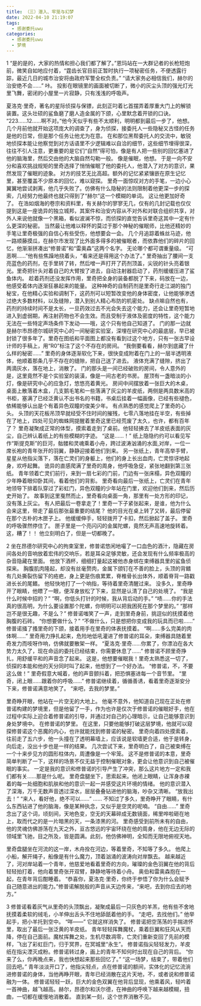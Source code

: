 ```yaml
---
title: （三）潜入、牢笼与幻梦
date: 2022-04-10 21:19:07
tags:
  - 感谢委托uwu
categories:
  - 感谢委托uwu
  - 梦境
---
```

1
“是的是的，大家的热情和担心我们都了解了。”恩玛站在一大群记者的长枪短炮前，微笑自如地应付着，“霆齿长官目前正暂时执行一项秘密任务，不便透露行踪，最近几日的城市治安将由政府军警全权负责。”
“请大家务必相信我们，赫尔的治安绝不会……”
咔。
投影在眼镜里的画面被切断了，微小的灰尘头顶的强光灯光里飞舞，密闭的小屋里一片寂静，只有浅浅的呼吸声。
<!-- more -->
夏洛克·里奇，著名的星际侦探与保镖，此刻正叼着匕首摆弄着厚重大门上的解锁装置。这头壮硕的鲨鱼磨了磨人造金属的下颌，心里默念着开锁的口诀。
“223……12……啊不对。”他今天似乎有些不太顺利，明明都到最后一步了，他想。
几个月前他就开始这项庞大的调查了，身为侦探，接委托人一些隐秘又古怪的任务是他的日常，但是那个任务让他尤为在意。
在和那位黑帮委托人的交流中，敏锐地侦探本能让他察觉到对方话语里不少逻辑难以自洽的细节，这些细节埋得很深，往往不引人注意，更重要的是它们“自然”得可怕，像是有人把一些别的回忆塞进了他的脑海里，然后交由他的大脑自然勾勒一般。
像是催眠，他想。
于是一向不安分和喜欢挑战规矩的里奇选择了悄悄催眠了他的委托人，他潜入了对方的意识，果然发现了催眠的迹象。
对方的技艺无比高超。额外的记忆紧紧镶嵌在原生记忆里，甚至覆盖不少原本的回忆，难以窥探。
里奇一面惊叹对方的手笔，一边小心翼翼地尝试剥离，他几乎失败了。仿佛有什么隐秘的法则限制着他更深一步的探索，几经努力他最终也就只得到了“赫尔”这一个模糊的单词。
这让他更加好奇了。
在浩如烟海的卷宗和资料里，有关赫尔的寥寥无几，仅有的几封记载也仅仅提到这是一座诡异的独立城邦，其案件和治安内容从不对外和对联合组织共享，对外人来说他就像一个黑箱，看似波澜不惊，而侦探的直觉告诉里奇这其中一定有什么更深的秘密。
当然最让他难以释怀的莫过于那个神秘的催眠师，比他还精妙的手笔让里奇极强的自信心有些受伤，他想要会一会。
几个月追踪着蛛丝马迹，他一路顺藤摸瓜，在赫尔市发现了比外面多得多的被催眠者，而依靠他们的碎片的回忆，他渐渐拼凑出“修普诺”和“雷奥森”这两个名字。
无论哪个都可谓重量级。
“可恶啊……”他有些焦躁地挠着头，“看来还是得用这个办法了。”
里奇抽出了腰间一支亮蓝色的药剂，在手里转了转，然后噌一声打开了药剂顶盖，尖锐的针头亮着银光。里奇把针头对着自己的大臂按了进去，自动注射器启动了，药剂缓缓压进了鲨鱼体内。
趁着药剂还没发挥作用，里奇把全身的装备都脱了下来，码放在一边，他感受着体内逐渐狂暴起来的能量。
这种神奇的自制药剂是里奇行走江湖的独门秘宝，在他精心实验和调制下，这药剂可以短暂改变他的身体密度，让他能够渗透过绝大多数材料，以及缝隙，潜入到别人精心布防的机密处。
缺点嘛自然也有，药剂的持续时间不是太长，一旦药效过去不光会失去这个能力，还会让里奇短暂地进入到虚弱期，再注射药物也不会生效。而且受制于液体及密度的特性，这个能力无法在一些特定声场条件下发动——哦，这个只有他自己知道了。
门的那一边就是赫尔市昂德尔城研究中心的一间秘密实验室，深埋在研究中心的最底层，早已被封锁了很多年了。里奇在图纸和平面图上都没有看到过这个地方，只有一张古早设计师的手稿上，用“R0”标注了这个不存在的房间。
“我倒要看看，赫尔到底藏了什么样的秘密……”
里奇的身体逐渐软化下来，很快变成附着在门上的一层半透明液体，他顺着那条几乎不存在的缝隙，把自己送了进去。
液体充满了缝隙，挤出了两滴灰水，落在地上，消散了。
门的那头是一间已经破败的房间，令人意外的是，这里竟然不是个实验室的装潢，像是一间古老的书房。
屋顶有一盏暗淡的小灯，像是研究中心的应急灯，悠悠亮着黄光。
房间中间摆放着一张巨大的木桌，桌面上散落着木盒，几支鹅毛笔和一些落满了灰尘的羊皮纸，两侧是两具数米高的书柜，塞满了已经泛黄认不出书名的书籍，书桌后挂着一幅画像，已经有些褪色，依稀能够认出是个有着异色双瞳的俊美少年。
有点熟悉的感觉爬上了里奇的心头。
头顶的天花板吊顶早就经受不住时间的摧残，七零八落地挂在半空，有些掉在了地上，四处可见的蜘蛛网提醒着里奇这里已经荒废了太久，也许，都有百年了？
里奇凝聚成正常的体型，摸索着走到了桌前。他轻轻拂去了羊皮纸表面的灰尘，自己辨认着纸上的有些模糊的字迹。
“这是……！”
纸上隐隐约约可以看见写作“斯提克斯”的巨河，骷髅和灵魂乘着小舟，跨过波涛汹涌的水面,对岸，一位一席长袍的青年张开的羽翼，静静迎接着他们到来。
另一张纸上，青年高举手臂，星星从他指尖落下，落在亡灵们的身躯上，他们的身上长出血肉，亡灵惊讶地起身，欢呼起舞。
诡异的直感爬满了里奇的周身，他呼吸急促，紧张地翻到第三张纸。
青年领着亡灵们前行，来到一扇七彩的门前，门边有一张床榻，异色双瞳的少年睁着眼仰卧其间，看着他们的背影。
里奇看向最后一张纸上，亡灵们在青年地领导下排着队穿过了彩虹门，异色双瞳的少年站在门里，欢迎他们到来，然后历史开始了。
故事到这里戛然而止，里奇看向桌面一角，那里有一处方形的印记，没有落上灰尘。
有人把最后一卷拿走了！里奇一下子紧张起来，是谁，他为什么会来这里，带走了最后那张最重要的结尾？
他的目光在桌上转了又转，最后停留在那个古朴的木匣子上。
他缓缓伸手，轻轻拨开了卡扣，然后掀起了盖子。
里奇的呼吸骤然停住了。
匣子里是一个亮闪闪的金属陀螺，竟然无声高速地旋转着。
这，糟了！！
他立刻明白了，但是一切都晚了。

2
坐在昂德尔研究中心的拘束室里，修普诺悠闲地嘬了一口血色的酒汁，隐藏在房间各处的音响放着宏伟的交响乐，若是耳朵足够灵敏，还会发现有什么频率极高的杂音隐藏在里面。
他放下酒杯，细细打量起这被他赤身绑在束缚器具里的鲨鱼侦探来。
胸腹肌肉隆起，却没有丝毫赘肉，金属下颌钉在不善的脸上，头顶的背鳍有几处撕裂伤留下的疮疤，身上更是伤痕累累，脊椎骨长出体外，顺着脊背一路戳进长长的尾鳍。
他轻快地打了一个响指，等待着里奇清醒过来。
没多久，里奇睁开了眼睛，他瞟了一眼，便浑身放松了下来，显然是认清了自己的处境了。
“我是什么时候中招的？”
“啊，你低头打针的时候，我从背后动的手。”
“啧……你的手法真的很高明，为什么要设置那个陀螺，你明明可以把我困死在那个梦里的。”
“那样岂不是很无趣，不是么？”
修普诺嗤笑了一声，走到里奇身前，挑逗似的抚摸着他胸腹的石砖。
“你想要做什么？”
“不做什么，只是想把你变成我的玩具而已啦……”
修普诺掻了搔里奇的下颌，接着用手在里奇的体表抚摸着。
“啊……多么完美的肉体啊……”
里奇用力挣扎起来，危险地低吼灌进了修普诺的耳朵，束缚器具随着里奇发力而吱呀作响，仿佛就要散架一样。
“夏洛克·里奇……你累了，你漂泊在各大势力太久了，现在命运的委托已经结束，你需要休息了……”
修普诺不顾里奇挣扎，用舒缓平和的声音念了起来。
这是，他想要催眠我！里奇太熟悉这一切了，侦探的本能和他的天分同时叫了起来，他想到了一个好办法。
“修普诺，不，不要这么做！”
里奇假意大喊着，他的声音颤抖着，把恐惧塞进每一个音节里。
“里奇，闭上眼……跟着你的呼吸……”
修普诺继续着，循循善诱，看着里奇逐渐安分下来，修普诺满意地笑了。
“来吧，去我的梦里。”

里奇睁开眼，他站在一片空无的大地上。
他毫不意外，他知道自己现在正处在修普诺构建的梦境里，但是他留了一手，作为也许是仅次于修普诺的催眠好手，他在过程中实际上迎合着修普诺的引导，并通过对自己的心理暗示，让自己能够意识到身处梦境中。
在修普诺的梦里。
在这里，只要他能够打破这层梦境，他就可以窥探修普诺这个恶魔的内心，也许就能找到修普诺的秘密。
里奇向着四处摸索着，往前走了五六步，他一头撞在了透明幕墙上，应该说是软墙更合适，他于是转身，向后走，没出十步也是一样的结果。
几次尝试下来，里奇明白了，自己被束缚在一个十来步见方的圆形柱体内，周遭像是一个牢笼。
这不是修普诺的本意，里奇简单判断了一下，这样的场景不仅无益于控制催眠对象，更会让他意识到自己被催眠的事实。
一定是我的意识和修普诺的引导产生了冲突，那么这片地方一定和我们都有关……那是什么呢。
里奇盘腿坐下，思索起来。他闭上眼睛，让浑身赤裸着的每一处细胞和肌肤和他的意识一起一并感受这片环境的情绪。
他的意识潜入了深海，万千无数声音透过深水，层层叠叠钻进他的脑海，吵杂又清晰。
“放我出去！”
“来人，看好他，绝不可以……”
……
不知过了多久，里奇睁开了眼睛，有什么东西钻进了他的脑海，像是某种执念，又似乎是空灵的呢喃。
“自由……”
里奇念出了这个词，顷刻间，天地色变，空无的天幕碎成无数镜面，稀里哗啦砸在地上，取而代之的是一片暗黑的天，一条漆黑的河。
里奇感受到前所未有的自由，他的灵魂仿佛游荡在九天之外，亘古悠远的宇宙环绕在他的周身，他在无边无际的领域里飞驰，目之所及，皆是圆满。此刻，他仿佛神明，全知而无限地俯视天地。

里奇盘腿坐在河流的这一岸，木舟拴在河边，等着里奇，不知等了多久。
他爬上小船，解开绳子，船像是有什么魔力，顶着汹涌的波涛向对岸飘去。
越来越近了，河对岸站着一个青年，他慈爱地看着里奇的方向，璀璨的金色羽翼在他的背后轻轻拍打着，他向着里奇张开双臂，静静地等待着小舟。
奥伯和雷奥森抱在一起，在青年背后酣睡着。
“恭喜你，夏洛克·里奇，你终于参悟了你为什么会赋予自己随意进出的能力。”修普诺解脱般的声音从天边传来，“来吧，去到你应去的地方。”

3
修普诺看着灰气从里奇的头顶飘出，凝聚成最后一只灰色的羊羔，他有些不舍地抚摸着柔软的绒毛，小羊伸出舌头不住地舔舐着他的手。
“走吧，去找他们。”
他举起手，把小羊托到空中。
“咩——”
它就这样消失了。
修普诺把空荡荡的手揣进怀里，取出了最后一张泛黄的羊皮纸。
青年轻轻挥舞魔杖，乘着巨翼和狂风从天而降，停在自己面前。魔杖挥舞之处，生机尽数凋零，亡灵们重新变回了先前的模样，飞出了彩虹巨门，归于冥界，在冥城里“永生”。
修普诺指尖轻轻发力，羊皮纸在指尖湮灭成粉。修普诺转过身，画上的青年不知何时出现在自己的背后。
“你来了么，你再晚点来，我也快想起来那些回忆了。”
“这一场梦，结束了，带着他们回去吧。”
青年淡淡开口了，他指尖轻点，点在修普诺的额间，实体化的记忆流淌进修普诺的身体，当他再睁开眼，青年已经消散在这片天地，不，或者说和修普诺融为一体。
修普诺轻轻一跃，巨大的金色双翼在他背后显现，他乘着风，轻吟着一首神曲，越飞越高。赫尔，昂德尔和沃尔德，在神曲的呼唤下越来越模糊，扭曲，一切都在缓慢地消散着。
直到某一刻，这个世界消散不见。
